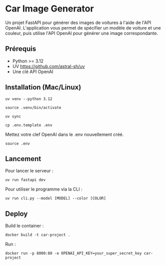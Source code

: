 # Car Image Generator

Un projet FastAPI pour générer des images de voitures à l'aide de l'API OpenAI. L'application vous permet de spécifier un modèle de voiture et une couleur, puis utilise l'API OpenAI pour générer une image correspondante.

## Prérequis

- Python >= 3.12
- UV https://github.com/astral-sh/uv
- Une clé API OpenAI

## Installation (Mac/Linux)

`uv venv --python 3.12`

`source .venv/bin/activate`

`uv sync`

`cp .env.template .env`

Mettez votre clef OpenAI dans le .env nouvellement créé.

`source .env`

## Lancement

Pour lancer le serveur :

`uv run fastapi dev`

Pour utiliser le programme via la CLI :

`uv run cli.py --model [MODEL] --color [COLOR]`

## Deploy

Build le container :

`docker build -t car-project .`

Run :

`docker run -p 8000:80 -e OPENAI_API_KEY=your_super_secret_key car-project`
